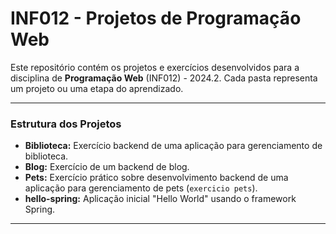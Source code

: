 # INF012 - Projetos de Programação Web

Este repositório contém os projetos e exercícios desenvolvidos para a disciplina de **Programação Web** (INF012) - 2024.2. Cada pasta representa um projeto ou uma etapa do aprendizado.

---
### Estrutura dos Projetos

- **Biblioteca:** Exercício backend de uma aplicação para gerenciamento de biblioteca.
- **Blog:** Exercício de um backend de blog.
- **Pets:** Exercício prático sobre desenvolvimento backend de uma aplicação para gerenciamento de pets (`exercicio pets`).
- **hello-spring:** Aplicação inicial "Hello World" usando o framework Spring.
---
